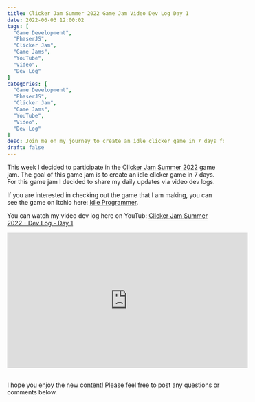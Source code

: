 ```yaml
---
title: Clicker Jam Summer 2022 Game Jam Video Dev Log Day 1
date: 2022-06-03 12:00:02
tags: [
  "Game Development",
  "PhaserJS",
  "Clicker Jam",
  "Game Jams",
  "YouTube",
  "Video",
  "Dev Log"
]
categories: [
  "Game Development",
  "PhaserJS",
  "Clicker Jam",
  "Game Jams",
  "YouTube",
  "Video",
  "Dev Log"
]
desc: Join me on my journey to create an idle clicker game in 7 days for the Clicker Jam Summer 2022 Game Jam! Learn more in my Day 1 Dev Log.
draft: false
---
```


This week I decided to participate in the <a href="https://itch.io/jam/clicker-jam-summer-2022" target="_blank">Clicker Jam Summer 2022</a> game jam. The goal of this game jam is to create an idle clicker game in 7 days. For this game jam I decided to share my daily updates via video dev logs.

If you are interested in checking out the game that I am making, you can see the game on Itchio here: <a href="https://galemius.itch.io/idle-programmer" target="_blank">Idle Programmer</a>.

You can watch my video dev log here on YouTub: <a href="https://youtu.be/IQ3qkaPYVOY" target="_blank">Clicker Jam Summer 2022 - Dev Log - Day 1</a>

<div style="text-align: center;"><iframe width="560" height="315" src="https://www.youtube.com/embed/IQ3qkaPYVOY" title="YouTube video player" frameborder="0" allow="accelerometer; autoplay; clipboard-write; encrypted-media; gyroscope; picture-in-picture" allowfullscreen></iframe></div><br />

I hope you enjoy the new content! Please feel free to post any questions or comments below.
